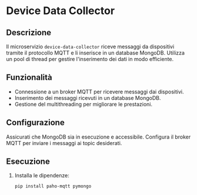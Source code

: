 # Device Data Collector

## Descrizione
Il microservizio `device-data-collector` riceve messaggi da dispositivi tramite il protocollo MQTT e li inserisce in un database MongoDB. Utilizza un pool di thread per gestire l'inserimento dei dati in modo efficiente.

## Funzionalità
- Connessione a un broker MQTT per ricevere messaggi dai dispositivi.
- Inserimento dei messaggi ricevuti in un database MongoDB.
- Gestione del multithreading per migliorare le prestazioni.

## Configurazione
Assicurati che MongoDB sia in esecuzione e accessibile. Configura il broker MQTT per inviare i messaggi ai topic desiderati.

## Esecuzione
1. Installa le dipendenze:
   ```bash
   pip install paho-mqtt pymongo
